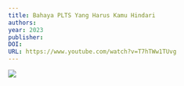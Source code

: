 ```yaml
---
title: Bahaya PLTS Yang Harus Kamu Hindari
authors: 
year: 2023
publisher: 
DOI: 
URL: https://www.youtube.com/watch?v=T7hTWw1TUvg
---
```


![](https://www.youtube.com/watch?v=T7hTWw1TUvg)